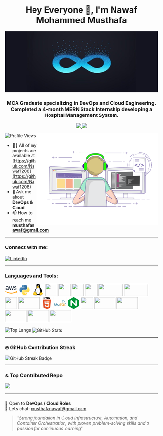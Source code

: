 <h1 align="center">Hey Everyone 👋, I'm Nawaf Mohammed Musthafa</h1>

<div align="center">
  <img src="DevOps.jpg" width="600" height="200" alt="DevOpsShack Banner">
</div>

<h3 align="center">MCA Graduate specializing in DevOps and Cloud Engineering. <br>
Completed a 4-month MERN Stack Internship developing a Hospital Management System. <br>
</h3>

<p align="center">
  <a href="https://github.com/Nawaf1208">
    <img src="https://img.shields.io/github/followers/Nawaf1208?label=Follow&style=social" />
  </a>
  <a href="https://www.linkedin.com/in/nawaf-mohammed-musthafa/">
    <img src="https://img.shields.io/badge/LinkedIn-Nawaf%20Mohammed%20Musthafa-blue?logo=linkedin&style=flat-square" />
  </a>
</p>

<img align="right" alt="Coding" width="400" src="https://raw.githubusercontent.com/devSouvik/devSouvik/master/gif3.gif">

<p align="left">
  <img src="https://komarev.com/ghpvc/?username=Nawaf1208&label=Profile%20views&color=0e75b6&style=flat" alt="Profile Views" />
</p>

- 👨‍💻 All of my projects are available at [https://github.com/Nawaf1208](https://github.com/Nawaf1208)  
- 💬 Ask me about **DevOps & Cloud**  
- 📫 How to reach me **musthafanawaf@gmail.com**

---

<h3 align="left">Connect with me:</h3>
<p align="left">
  <a href="https://linkedin.com/in/Nawaf1208" target="blank"><img align="center" src="https://raw.githubusercontent.com/rahuldkjain/github-profile-readme-generator/master/src/images/icons/Social/linked-in-alt.svg" alt="LinkedIn" height="30" width="40" /></a>
</p>

---

<h3 align="left">Languages and Tools:</h3>
<p align="left">
  <img src="https://raw.githubusercontent.com/devicons/devicon/master/icons/amazonwebservices/amazonwebservices-original-wordmark.svg" width="40" height="40"/>
  <img src="https://raw.githubusercontent.com/devicons/devicon/master/icons/python/python-original.svg" width="40" height="40"/>
  <img src="https://raw.githubusercontent.com/devicons/devicon/master/icons/linux/linux-original.svg" width="40" height="40"/>
  <img src="https://www.vectorlogo.zone/logos/git-scm/git-scm-icon.svg" width="40" height="40"/>
  <img src="https://www.vectorlogo.zone/logos/docker/docker-official.svg" width="40" height="40"/>
  <img src="https://www.vectorlogo.zone/logos/kubernetes/kubernetes-icon.svg" width="40" height="40"/>
  <img src="https://www.vectorlogo.zone/logos/jenkins/jenkins-icon.svg" width="40" height="40"/>
  <img src="https://www.vectorlogo.zone/logos/terraformio/terraformio-ar21.svg" width="80" height="40"/>
  <img src="https://www.vectorlogo.zone/logos/ansible/ansible-ar21~bgwhite.svg" width="80" height="40"/>
  <img src="https://www.vectorlogo.zone/logos/grafana/grafana-icon.svg" width="40" height="40"/>
  <img src="https://www.vectorlogo.zone/logos/prometheusio/prometheusio-ar21.svg" width="70" height="40"/>
  <img src="https://raw.githubusercontent.com/devicons/devicon/master/icons/html5/html5-original-wordmark.svg" width="40" height="40"/>
  <img src="https://raw.githubusercontent.com/devicons/devicon/master/icons/mysql/mysql-original-wordmark.svg" width="40" height="40"/>
  <img src="https://raw.githubusercontent.com/devicons/devicon/master/icons/nginx/nginx-original.svg" width="40" height="40"/>
  <img src="https://www.vectorlogo.zone/logos/getpostman/getpostman-icon.svg" width="40" height="40"/>
  <img src="https://www.vectorlogo.zone/logos/w3_html5/w3_html5-ar21.svg" width="70" height=40"/>
  <img src="https://www.vectorlogo.zone/logos/mongodb/mongodb-ar21.svg" width="70" height="40"/>
  <img src="https://www.vectorlogo.zone/logos/expressjs/expressjs-ar21.svg" width="70" height="40"/>
  <img src="https://www.vectorlogo.zone/logos/reactjs/reactjs-ar21.svg" width="70" height="40"/>
  <img src="https://www.vectorlogo.zone/logos/nodejs/nodejs-ar21.svg" width="70" height="40"/>
</p>


<p><img align="left" src="https://github-readme-stats.vercel.app/api/top-langs?username=Nawaf120&show_icons=true&locale=en&layout=compact&theme=vue&hide_border=true" alt="Top Langs" /></p>

<p>&nbsp;<img align="center" src="https://github-readme-stats.vercel.app/api?username=Nawaf1208&show_icons=true&locale=en&theme=vue&hide_border=true" alt="GitHub Stats" /></p>

---
### 🔥 GitHub Contribution Streak

![GitHub Streak Badge](https://img.shields.io/badge/GitHub%20Streak-Active-brightgreen?logo=github&style=for-the-badge)

---

### 🔝 Top Contributed Repo
![](https://github-contributor-stats.vercel.app/api?username=Nawaf1208&limit=5&theme=flat&combine_all_yearly_contributions=true)

---

###
🤝 Open to **DevOps / Cloud Roles**   
📧 Let’s chat: [musthafanawaf@gmail.com](musthafanawaf@gmail.com)

> *"Strong foundation in Cloud Infrastructure, Automation, and Container Orchestration, with proven 
problem-solving skills and a passion for continuous learning"*
